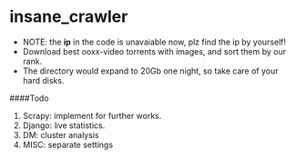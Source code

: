 insane_crawler
==============

* NOTE: the **ip** in the code is unavaiable now, plz find the ip by yourself!
* Download best ooxx-video torrents with images, and sort them by our rank.
* The directory would expand to 20Gb one night, so take care of your hard disks.

####Todo
1. Scrapy: implement for further works.
2. Django: live statistics.
3. DM: cluster analysis
4. MISC: separate settings
